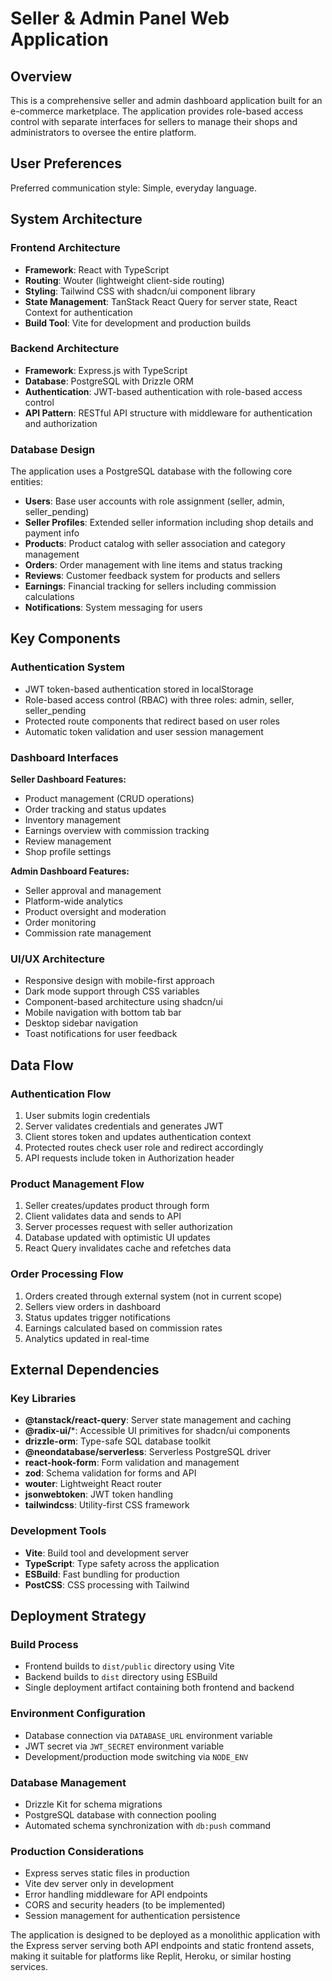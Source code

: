 # Seller & Admin Panel Web Application

## Overview

This is a comprehensive seller and admin dashboard application built for an e-commerce marketplace. The application provides role-based access control with separate interfaces for sellers to manage their shops and administrators to oversee the entire platform.

## User Preferences

Preferred communication style: Simple, everyday language.

## System Architecture

### Frontend Architecture
- **Framework**: React with TypeScript
- **Routing**: Wouter (lightweight client-side routing)
- **Styling**: Tailwind CSS with shadcn/ui component library
- **State Management**: TanStack React Query for server state, React Context for authentication
- **Build Tool**: Vite for development and production builds

### Backend Architecture
- **Framework**: Express.js with TypeScript
- **Database**: PostgreSQL with Drizzle ORM
- **Authentication**: JWT-based authentication with role-based access control
- **API Pattern**: RESTful API structure with middleware for authentication and authorization

### Database Design
The application uses a PostgreSQL database with the following core entities:
- **Users**: Base user accounts with role assignment (seller, admin, seller_pending)
- **Seller Profiles**: Extended seller information including shop details and payment info
- **Products**: Product catalog with seller association and category management
- **Orders**: Order management with line items and status tracking
- **Reviews**: Customer feedback system for products and sellers
- **Earnings**: Financial tracking for sellers including commission calculations
- **Notifications**: System messaging for users

## Key Components

### Authentication System
- JWT token-based authentication stored in localStorage
- Role-based access control (RBAC) with three roles: admin, seller, seller_pending
- Protected route components that redirect based on user roles
- Automatic token validation and user session management

### Dashboard Interfaces
**Seller Dashboard Features:**
- Product management (CRUD operations)
- Order tracking and status updates
- Inventory management
- Earnings overview with commission tracking
- Review management
- Shop profile settings

**Admin Dashboard Features:**
- Seller approval and management
- Platform-wide analytics
- Product oversight and moderation
- Order monitoring
- Commission rate management

### UI/UX Architecture
- Responsive design with mobile-first approach
- Dark mode support through CSS variables
- Component-based architecture using shadcn/ui
- Mobile navigation with bottom tab bar
- Desktop sidebar navigation
- Toast notifications for user feedback

## Data Flow

### Authentication Flow
1. User submits login credentials
2. Server validates credentials and generates JWT
3. Client stores token and updates authentication context
4. Protected routes check user role and redirect accordingly
5. API requests include token in Authorization header

### Product Management Flow
1. Seller creates/updates product through form
2. Client validates data and sends to API
3. Server processes request with seller authorization
4. Database updated with optimistic UI updates
5. React Query invalidates cache and refetches data

### Order Processing Flow
1. Orders created through external system (not in current scope)
2. Sellers view orders in dashboard
3. Status updates trigger notifications
4. Earnings calculated based on commission rates
5. Analytics updated in real-time

## External Dependencies

### Key Libraries
- **@tanstack/react-query**: Server state management and caching
- **@radix-ui/***: Accessible UI primitives for shadcn/ui components
- **drizzle-orm**: Type-safe SQL database toolkit
- **@neondatabase/serverless**: Serverless PostgreSQL driver
- **react-hook-form**: Form validation and management
- **zod**: Schema validation for forms and API
- **wouter**: Lightweight React router
- **jsonwebtoken**: JWT token handling
- **tailwindcss**: Utility-first CSS framework

### Development Tools
- **Vite**: Build tool and development server
- **TypeScript**: Type safety across the application
- **ESBuild**: Fast bundling for production
- **PostCSS**: CSS processing with Tailwind

## Deployment Strategy

### Build Process
- Frontend builds to `dist/public` directory using Vite
- Backend builds to `dist` directory using ESBuild
- Single deployment artifact containing both frontend and backend

### Environment Configuration
- Database connection via `DATABASE_URL` environment variable
- JWT secret via `JWT_SECRET` environment variable
- Development/production mode switching via `NODE_ENV`

### Database Management
- Drizzle Kit for schema migrations
- PostgreSQL database with connection pooling
- Automated schema synchronization with `db:push` command

### Production Considerations
- Express serves static files in production
- Vite dev server only in development
- Error handling middleware for API endpoints
- CORS and security headers (to be implemented)
- Session management for authentication persistence

The application is designed to be deployed as a monolithic application with the Express server serving both API endpoints and static frontend assets, making it suitable for platforms like Replit, Heroku, or similar hosting services.